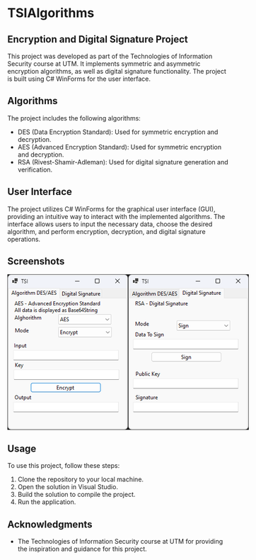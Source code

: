 # TSIAlgorithms
## Encryption and Digital Signature Project

This project was developed as part of the Technologies of Information Security course at UTM. It implements symmetric and asymmetric encryption algorithms, as well as digital signature functionality. The project is built using C# WinForms for the user interface.

## Algorithms

The project includes the following algorithms:

- DES (Data Encryption Standard): Used for symmetric encryption and decryption.
- AES (Advanced Encryption Standard): Used for symmetric encryption and decryption.
- RSA (Rivest-Shamir-Adleman): Used for digital signature generation and verification.

## User Interface

The project utilizes C# WinForms for the graphical user interface (GUI), providing an intuitive way to interact with the implemented algorithms. The interface allows users to input the necessary data, choose the desired algorithm, and perform encryption, decryption, and digital signature operations.

## Screenshots

<div style="display:flex;">
  <img src="screenshots/screenshot1.png" alt="Screenshot 1">
  <img src="screenshots/screenshot2.png" alt="Screenshot 2">
</div>

## Usage

To use this project, follow these steps:

1. Clone the repository to your local machine.
2. Open the solution in Visual Studio.
3. Build the solution to compile the project.
4. Run the application.

## Acknowledgments

- The Technologies of Information Security course at UTM for providing the inspiration and guidance for this project.